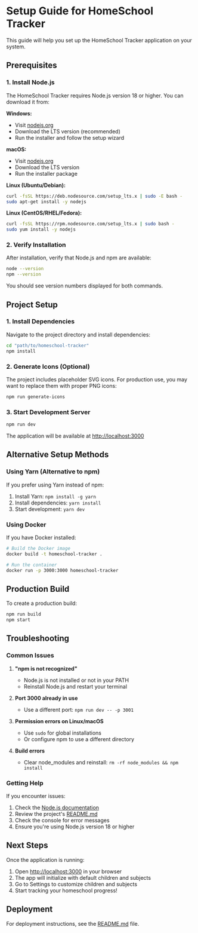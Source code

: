 # Setup Guide for HomeSchool Tracker

This guide will help you set up the HomeSchool Tracker application on your system.

## Prerequisites

### 1. Install Node.js

The HomeSchool Tracker requires Node.js version 18 or higher. You can download it from:

**Windows:**
- Visit [nodejs.org](https://nodejs.org/)
- Download the LTS version (recommended)
- Run the installer and follow the setup wizard

**macOS:**
- Visit [nodejs.org](https://nodejs.org/)
- Download the LTS version
- Run the installer package

**Linux (Ubuntu/Debian):**
```bash
curl -fsSL https://deb.nodesource.com/setup_lts.x | sudo -E bash -
sudo apt-get install -y nodejs
```

**Linux (CentOS/RHEL/Fedora):**
```bash
curl -fsSL https://rpm.nodesource.com/setup_lts.x | sudo bash -
sudo yum install -y nodejs
```

### 2. Verify Installation

After installation, verify that Node.js and npm are available:

```bash
node --version
npm --version
```

You should see version numbers displayed for both commands.

## Project Setup

### 1. Install Dependencies

Navigate to the project directory and install dependencies:

```bash
cd "path/to/homeschool-tracker"
npm install
```

### 2. Generate Icons (Optional)

The project includes placeholder SVG icons. For production use, you may want to replace them with proper PNG icons:

```bash
npm run generate-icons
```

### 3. Start Development Server

```bash
npm run dev
```

The application will be available at [http://localhost:3000](http://localhost:3000)

## Alternative Setup Methods

### Using Yarn (Alternative to npm)

If you prefer using Yarn instead of npm:

1. Install Yarn: `npm install -g yarn`
2. Install dependencies: `yarn install`
3. Start development: `yarn dev`

### Using Docker

If you have Docker installed:

```bash
# Build the Docker image
docker build -t homeschool-tracker .

# Run the container
docker run -p 3000:3000 homeschool-tracker
```

## Production Build

To create a production build:

```bash
npm run build
npm start
```

## Troubleshooting

### Common Issues

1. **"npm is not recognized"**
   - Node.js is not installed or not in your PATH
   - Reinstall Node.js and restart your terminal

2. **Port 3000 already in use**
   - Use a different port: `npm run dev -- -p 3001`

3. **Permission errors on Linux/macOS**
   - Use `sudo` for global installations
   - Or configure npm to use a different directory

4. **Build errors**
   - Clear node_modules and reinstall: `rm -rf node_modules && npm install`

### Getting Help

If you encounter issues:

1. Check the [Node.js documentation](https://nodejs.org/docs/)
2. Review the project's [README.md](README.md)
3. Check the console for error messages
4. Ensure you're using Node.js version 18 or higher

## Next Steps

Once the application is running:

1. Open [http://localhost:3000](http://localhost:3000) in your browser
2. The app will initialize with default children and subjects
3. Go to Settings to customize children and subjects
4. Start tracking your homeschool progress!

## Deployment

For deployment instructions, see the [README.md](README.md) file.
